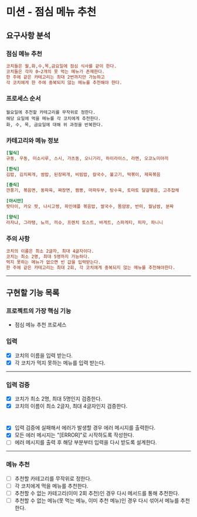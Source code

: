 # 미션 - 점심 메뉴 추천

## 요구사항 분석

### 점심 메뉴 추천
```ini
코치들은 월,화,수,목,금요일에 점심 식사를 같이 한다.
코치들은 각자 0~2개의 못 먹는 메뉴가 존재한다.
한 주에 같은 카테고리는 최대 2번까지만 가능하고
각 코치에게 한 주에 중복되지 않는 메뉴를 추천해야 한다.
```

### 프로세스 순서
```
월요일에 추천할 카테고리를 무작위로 정한다.
해당 요일에 먹을 메뉴를 각 코치에게 추천한다.
화, 수, 목, 금요일에 대해 위 과정을 반복한다.
```

### 카테고리와 메뉴 정보
```ini
[일식]
규동, 우동, 미소시루, 스시, 가츠동, 오니기리, 하이라이스, 라멘, 오코노미야끼

[한식]
김밥, 김치찌개, 쌈밥, 된장찌개, 비빔밥, 칼국수, 불고기, 떡볶이, 제육볶음

[중식]
깐풍기, 볶음면, 동파육, 짜장면, 짬뽕, 마파두부, 탕수육, 토마토 달걀볶음, 고추잡채

[아시안]
팟타이, 카오 팟, 나시고렝, 파인애플 볶음밥, 쌀국수, 똠얌꿍, 반미, 월남쌈, 분짜

[양식]
라자냐, 그라탱, 뇨끼, 끼슈, 프렌치 토스트, 바게트, 스파게티, 피자, 파니니
```

### 주의 사항

```ini
코치의 이름은 최소 2글자, 최대 4글자이다.
코치는 최소 2명, 최대 5명까지 가능하다.
먹지 못하는 메뉴가 없으면 빈 값을 입력받는다.
한 주에 같은 카테고리는 최대 2회, 각 코치에게 중복되지 않는 메뉴를 추천해야한다.
```

---

## 구현할 기능 목록

### 프로젝트의 가장 핵심 기능

- 점심 메뉴 추천 프로세스

### 입력

- [X] 코치의 이름을 입력 받는다.
- [X] 각 코치가 먹지 못하는 메뉴를 입력 받는다.

---

### 입력 검증

- [X] 코치가 최소 2명, 최대 5명인지 검증한다.
- [X] 코치의 이름이 최소 2글자, 최대 4글자인지 검증한다.

#

- [X] 입력 검증에 실패해서 에러가 발생할 경우 에러 메시지를 출력한다.
- [X] 모든 에러 메시지는 "[ERROR]"로 시작하도록 작성한다.
- [ ] 에러 메시지를 출력 후 해당 부분부터 입력을 다시 받도록 설계한다.

---

### 메뉴 추천

- [ ] 추천할 카테고리를 무작위로 정한다.
- [ ] 각 코치에게 먹을 메뉴를 추천한다.
- [ ] 추천할 수 없는 카테고리(이미 2회 추천)인 경우 다시 메서드를 통해 추천한다.
- [ ] 추천할 수 없는 메뉴(못 먹는 메뉴, 이미 추천 메뉴)인 경우 다시 섞어서 메뉴를 추천한다.